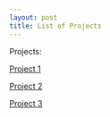 ```yaml
---
layout: post
title: List of Projects
---
```

Projects:

 [Project 1](https://fatimahsheikho.github.io/Project1.md)

 [Project 2 ](https://fatimahsheikho.github.io/project2.md)
 
 [Project 3 ](https://fatimahsheikho.github.io/Project3.md)


